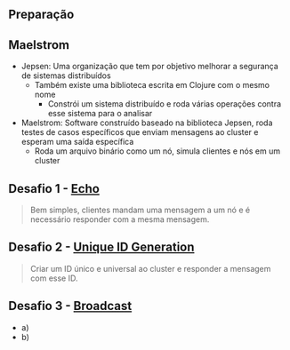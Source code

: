 ## Preparação


## Maelstrom
- Jepsen: Uma organização que tem por objetivo melhorar a segurança de sistemas distribuídos
	- Também existe uma biblioteca escrita em Clojure com o mesmo nome
		- Constrói um sistema distribuído e roda várias operações contra esse sistema para o analisar
- Maelstrom: Software construído baseado na biblioteca Jepsen, roda testes de casos específicos que enviam mensagens ao cluster e esperam uma saída específica
	- Roda um arquivo binário como um nó, simula clientes e nós em um cluster

## Desafio 1 - [Echo](https://fly.io/dist-sys/1/)
> Bem simples, clientes mandam uma mensagem a um nó e é necessário responder com a mesma mensagem.

## Desafio 2 - [Unique ID Generation](https://fly.io/dist-sys/2/)
> Criar um ID único e universal ao cluster e responder a mensagem com esse ID.

## Desafio 3 - [Broadcast](https://fly.io/dist-sys/3a/)
- a)
- b)
